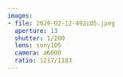 ```yaml
---
images:
- file: 2020-02-12-492c05.jpeg
  aperture: 13
  shutter: 1/200
  lens: sony105
  camera: a6000
  ratio: 1217/1183
---
```

